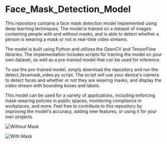 # Face_Mask_Detection_Model

This repository contains a face mask detection model implemented using deep learning techniques. The model is trained on a dataset of images containing people with and without masks, and is able to detect whether a person is wearing a mask or not in real-time video streams.

The model is built using Python and utilizes the OpenCV and TensorFlow libraries. The implementation includes scripts for training the model on your own dataset, as well as a pre-trained model that can be used for inference.

To use the pre-trained model, simply download the repository and run the detect_facemask_video.py script. The script will use your device's camera to detect faces and whether or not they are wearing masks, and display the video stream with bounding boxes and labels.

This model can be used for a variety of applications, including enforcing mask-wearing policies in public spaces, monitoring compliance in workplaces, and more. Feel free to contribute to this repository by improving the model's accuracy, adding new features, or using it for your own projects.



![Without Mask](https://user-images.githubusercontent.com/98173137/233806836-db237952-b7d4-47da-bea9-d38027d7fcb8.png)


![With Mask](https://user-images.githubusercontent.com/98173137/233806842-14dd5055-d41f-4898-8e02-f30dfa32a255.png)
